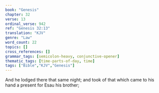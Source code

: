 ```yaml
---
book: "Genesis"
chapter: 32
verse: 13
ordinal_verse: 942
ref: "Genesis 32:13"
translation: "KJV"
genre: "Law"
word_count: 22
topics: []
cross_references: []
grammar_tags: [semicolon-heavy, conjunctive-opener]
thematic_tags: [time-parts-of-day, time]
tags: ["Bible","KJV","Genesis"]
---
```

And he lodged there that same night; and took of that which came to his hand a present for Esau his brother;
